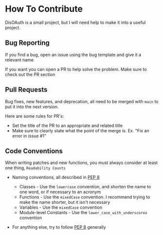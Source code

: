 How To Contribute
=================

DisOAuth is a small project, but I will need help to make it into a useful project.

Bug Reporting
-------------

If you find a bug, open an issue using the bug template and give it a relevant name

If you want you can open a PR to help solve the problem. Make sure to check out the PR section

Pull Requests
-------------

Bug fixes, new features, and deprecation, all need to be merged with `main` to put it into the next version. 

Here are some rules for PR's:

- Set the title of the PR to an appropriate and related title
- Make sure to clearly state what the point of the merge is. Ex. "Fix an error in issue #1"

Code Conventions
----------------

When writing patches and new functions, you must always consider at least one thing, `Readability Counts`


- Naming conventions, all described in [PEP 8](https://peps.python.org/pep-0008/#descriptive-naming-styles)

  - Classes - Use the `lowercase` convention, and shorten the name to one word, or if necessary to an acronym
  - Functions - Use the `mixedCase` convention. I recommend trying to make the name shorter, but it isn't necessary 
  - Variables - Use the `mixedCase` convention
  - Module-level Constants - Use the `lower_case_with_underscores` convention
 
- For anything else, try to follow [PEP 8](https://peps.python.org/pep-0008/) generally

 
